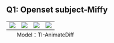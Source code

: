 ## Q1: Openset subject-Miffy
<table class="center">
    <tr>
    <td><img src="animations/model_01/01.gif"></td>
    <td><img src="animations/model_01/02.gif"></td>
    <td><img src="animations/model_01/03.gif"></td>
    <td><img src="animations/model_01/04.gif"></td>
    </tr>
</table>
<p style="margin-left: 2em; margin-top: -1em">Model：TI-AnimateDiff</a></p>
